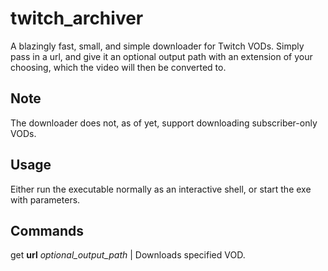 # twitch_archiver

A blazingly fast, small, and simple downloader for Twitch VODs.
Simply pass in a url, and give it an optional output path with an extension of your choosing, which the video will then be converted to.

## Note

The downloader does not, as of yet, support downloading subscriber-only VODs.

## Usage

Either run the executable normally as an interactive shell, or start the exe with parameters.

## Commands

get **url** _optional_output_path_ | Downloads specified VOD.
